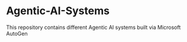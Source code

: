 # Agentic-AI-Systems
This repository contains different Agentic AI systems built via Microsoft AutoGen
